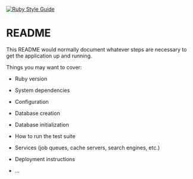 [![Ruby Style Guide](https://img.shields.io/badge/code_style-rubocop-brightgreen.svg)](https://github.com/rubocop-hq/rubocop)

# README

This README would normally document whatever steps are necessary to get the
application up and running.

Things you may want to cover:

* Ruby version

* System dependencies

* Configuration

* Database creation

* Database initialization

* How to run the test suite

* Services (job queues, cache servers, search engines, etc.)

* Deployment instructions

* ...

